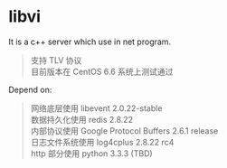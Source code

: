 # libvi
It is a c++ server which use in net program.
<blockquote>
支持 TLV 协议 <br/>
目前版本在 CentOS 6.6 系统上测试通过 <br/>
</blockquote>

Depend on:
<blockquote>
网络底层使用 libevent 2.0.22-stable <br/>
数据持久化使用 redis 2.8.22 <br/>
内部协议使用 Google Protocol Buffers 2.6.1 release <br/>
日志文件系统使用 log4cplus 2.8.22 rc4 <br/>
http 部分使用 python 3.3.3 (TBD)<br/>
</blockquote>
